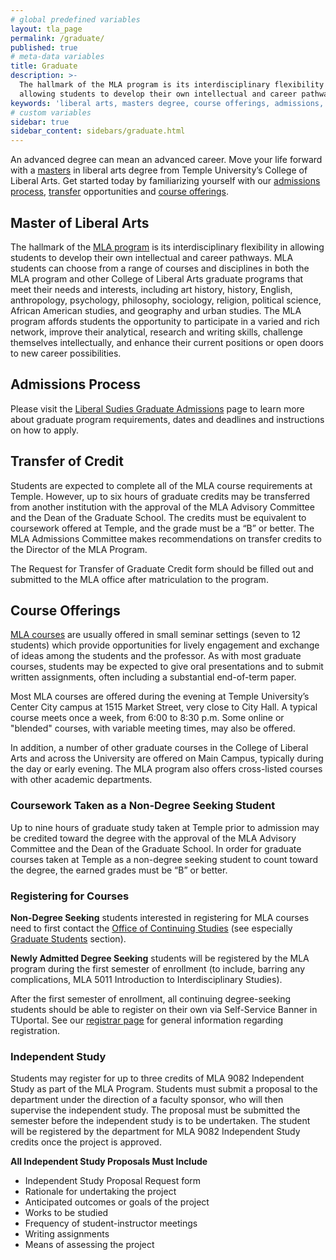 ```yaml
---
# global predefined variables
layout: tla_page
permalink: /graduate/
published: true
# meta-data variables
title: Graduate
description: >-
  The hallmark of the MLA program is its interdisciplinary flexibility in 
  allowing students to develop their own intellectual and career pathways.
keywords: 'liberal arts, masters degree, course offerings, admissions, independent study, transfer of credits'
# custom variables
sidebar: true
sidebar_content: sidebars/graduate.html
---
```

An advanced degree can mean an advanced career. Move your life forward with a [masters](#master-of-liberal-arts) in liberal arts degree from Temple University’s College of Liberal Arts. Get started today by familiarizing yourself with our [admissions process](#admissions-process), [transfer](#transfer-of-credit) opportunities and [course offerings](#course-offerings).

## Master of Liberal Arts
The hallmark of the [MLA program](http://bulletin.temple.edu/graduate/scd/cla/liberal-arts-mla/) is its interdisciplinary flexibility in allowing students to develop their own intellectual and career pathways. MLA students can choose from a range of courses and disciplines in both the MLA program and other College of Liberal Arts graduate programs that meet their needs and interests, including art history, history, English, anthropology, psychology, philosophy, sociology, religion, political science, African American studies, and geography and urban studies. The MLA program affords students the opportunity to participate in a varied and rich network, improve their analytical, research and writing skills, challenge themselves intellectually, and enhance their current positions or open doors to new career possibilities.

## Admissions Process
Please visit the [Liberal Sudies Graduate Admissions](https://liberalarts.temple.edu/admissions/graduate/liberal-studies) page to learn more about graduate program requirements, dates and deadlines and instructions on how to apply.

## Transfer of Credit
Students are expected to complete all of the MLA course requirements at Temple. However, up to six hours of graduate credits may be transferred from another institution with the approval of the MLA Advisory Committee and the Dean of the Graduate School. The credits must be equivalent to coursework offered at Temple, and the grade must be a “B” or better. The MLA Admissions Committee makes recommendations on transfer credits to the Director of the MLA Program.

The Request for Transfer of Graduate Credit form should be filled out and submitted to the MLA office after matriculation to the program.

## Course Offerings
[MLA courses](http://bulletin.temple.edu/graduate/scd/cla/liberal-arts-mla/#courseinventory) are usually offered in small seminar settings (seven to 12 students) which provide opportunities for lively engagement and exchange of ideas among the students and the professor. As with most graduate courses, students may be expected to give oral presentations and to submit written assignments, often including a substantial end-of-term paper.

Most MLA courses are offered during the evening at Temple University’s Center City campus at 1515 Market Street, very close to City Hall. A typical course meets once a week, from 6:00 to 8:30 p.m.  Some online or "blended" courses, with variable meeting times, may also be offered.

In addition, a number of other graduate courses in the College of Liberal Arts and across the University are offered on Main Campus, typically during the day or early evening. The MLA program also offers cross-listed courses with other academic departments.

### Coursework Taken as a Non-Degree Seeking Student
Up to nine hours of graduate study taken at Temple prior to admission may be credited toward the degree with the approval of the MLA Advisory Committee and the Dean of the Graduate School. In order for graduate courses taken at Temple as a non-degree seeking student to count toward the degree, the earned grades must be “B” or better.

### Registering for Courses
**Non-Degree Seeking** students interested in registering for MLA courses need to first contact the [Office of Continuing Studies](http://www.temple.edu/vpus/arc/continuingstudies/continuingstudies.html) (see especially [Graduate Students](http://www.temple.edu/vpus/arc/continuingstudies/continuingstudies.html#graduate) section).

**Newly Admitted Degree Seeking** students will be registered by the MLA program during the first semester of enrollment (to include, barring any complications, MLA 5011 Introduction to Interdisciplinary Studies).

After the first semester of enrollment, all continuing degree-seeking students should be able to register on their own via Self-Service Banner in TUportal. See our [registrar page](http://www.temple.edu/registrar/students/registration/info.asp) for general information regarding registration.

### Independent Study
Students may register for up to three credits of MLA 9082 Independent Study as part of the MLA Program. Students must submit a proposal to the department under the direction of a faculty sponsor, who will then supervise the independent study. The proposal must be submitted the semester before the independent study is to be undertaken. The student will be registered by the department for MLA 9082 Independent Study credits once the project is approved.

**All Independent Study Proposals Must Include**
- Independent Study Proposal Request form
- Rationale for undertaking the project
- Anticipated outcomes or goals of the project
- Works to be studied
- Frequency of student-instructor meetings
- Writing assignments
- Means of assessing the project
